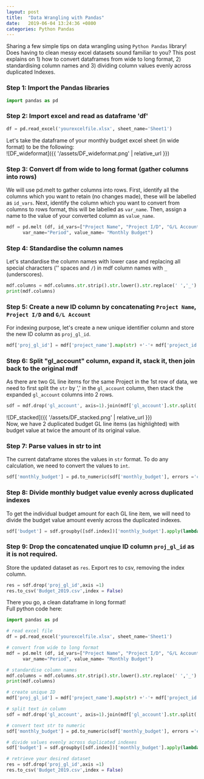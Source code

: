 ```yaml
---
layout: post
title:  "Data Wrangling with Pandas"
date:   2019-06-04 13:24:36 +0800
categories: Python Pandas
---
```

Sharing a few simple tips on data wrangling using `Python Pandas` library! Does having to clean messy excel datasets sound familiar to you? This post explains on 1) how to convert dataframes from wide to long format, 2) standardising column names and 3) dividing column values evenly across duplicated Indexes.<br>


### Step 1: Import the Pandas libraries 

```python
import pandas as pd
```

### Step 2: Import excel and read as dataframe 'df' 
```python
df = pd.read_excel('yourexcelfile.xlsx', sheet_name='Sheet1')
```
Let's take the dataframe of your monthly budget excel sheet (in wide format) to be the following:<br>
![DF_wideformat]({{ '/assets/DF_wideformat.png' | relative_url }}) 


### Step 3: Convert df from wide to long format (gather columns into rows)
We will use pd.melt to gather columns into rows. First, identify all the columns which you want to retain (no changes made), these will be labelled as `id_vars`. Next, identify the column which you want to convert from columns to rows format, this will be labelled as `var_name`.
Then, assign a name to the value of your converted column as `value_name`.
```python
mdf = pd.melt (df, id_vars=["Project Name", "Project I/D", "G/L Account"], 
	  var_name="Period", value_name= "Monthly Budget")
```

### Step 4: Standardise the column names
Let's standardise the column names with lower case and replacing all special characters ('' spaces and `/`) in mdf column names with `_` (underscores).

```python
mdf.columns = mdf.columns.str.strip().str.lower().str.replace(' ','_').str.replace('/','')
print(mdf.columns)
```
### Step 5: Create a new ID column by concatenating `Project Name`, `Project I/D` and `G/L Account`
For indexing purpose, let's create a new unique identifier column and store the new ID column as `proj_gl_id`.

```python
mdf['proj_gl_id'] = mdf['project_name'].map(str) +'-'+ mdf['project_id'].map(str) + '-' + mdf['gl_account'].map(str)
```
### Step 6: Split "gl_account" column, expand it, stack it, then join back to the original mdf
As there are two GL line items for the same Project in the 1st row of data, we need to first split the `str` by ',' in the  `gl_account` column, then stack the expanded `gl_account` columns into 2 rows.  
```python
sdf = mdf.drop('gl_account', axis=1).join(mdf['gl_account'].str.split(', ', expand=True).stack().reset_index(level=1, drop=True).rename('gl_account'))
```
![DF_stacked]({{ '/assets/DF_stacked.png' | relative_url }}) <br>
Now, we have 2 duplicated budget GL line items (as highlighted) with budget value at twice the amount of its original value.

### Step 7: Parse values in str to int
The current dataframe stores the values in `str` format. To do any calculation, we need to convert the values to `int`. 
```python
sdf['monthly_budget'] = pd.to_numeric(sdf['monthly_budget'], errors ='coerce')
```
### Step 8: Divide monthly budget value evenly across duplicated indexes
To get the individual budget amount for each GL line item, we will need to divide the budget value amount evenly across the duplicated indexes.
```python
sdf['budget'] = sdf.groupby([sdf.index])['monthly_budget'].apply(lambda x: x / len(x))
```
### Step 9: Drop the concatenated unqiue ID column `proj_gl_id` as it is not required.
Store the updated dataset as `res`. Export res to csv, removing the index column.
```python
res = sdf.drop('proj_gl_id',axis =1)
res.to_csv('Budget_2019.csv',index = False)
```
There you go, a clean dataframe in long format! <br>
Full python code here: <br>
```python
import pandas as pd

# read excel file
df = pd.read_excel('yourexcelfile.xlsx', sheet_name='Sheet1')

# convert from wide to long format
mdf = pd.melt (df, id_vars=["Project Name", "Project I/D", "G/L Account"], 
	  var_name="Period", value_name= "Monthly Budget")

# standardise column names
mdf.columns = mdf.columns.str.strip().str.lower().str.replace(' ','_').str.replace('/','')
print(mdf.columns)

# create unique ID
mdf['proj_gl_id'] = mdf['project_name'].map(str) +'-'+ mdf['project_id'].map(str) + '-' + mdf['gl_account'].map(str)

# split text in column
sdf = mdf.drop('gl_account', axis=1).join(mdf['gl_account'].str.split(', ', expand=True).stack().reset_index(level=1, drop=True).rename('gl_account'))

# convert text str to numeric
sdf['monthly_budget'] = pd.to_numeric(sdf['monthly_budget'], errors ='coerce')

# divide values evenly across duplicated indexes
sdf['budget'] = sdf.groupby([sdf.index])['monthly_budget'].apply(lambda x: x / len(x))

# retrieve your desired dataset
res = sdf.drop('proj_gl_id',axis =1)
res.to_csv('Budget_2019.csv',index = False)
```

[Read More]: https://jamieqianhui.github.io/python/pandas/2019/06/04/Data-Wrangling-in-Python.html
